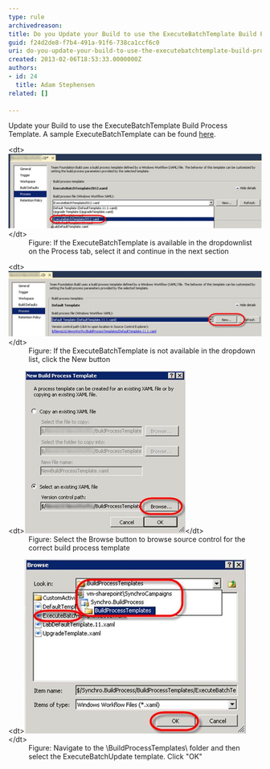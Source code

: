 ```yaml
---
type: rule
archivedreason: 
title: Do you Update your Build to use the ExecuteBatchTemplate Build Process Template?
guid: f24d2de8-f7b4-491a-91f6-738ca1ccf6c0
uri: do-you-update-your-build-to-use-the-executebatchtemplate-build-process-template
created: 2013-02-06T18:53:33.0000000Z
authors:
- id: 24
  title: Adam Stephensen
related: []

---
```


Update your Build to use the ExecuteBatchTemplate Build Process Template. A sample ExecuteBatchTemplate can be found [here](/Documents/ExecuteBatchTemplate2012APv002.xaml).

<!--endintro-->
<dl class="image">&lt;dt&gt;<img src="execute-batch-1.jpg" alt="">&lt;/dt&gt;<dd>Figure: If the ExecuteBatchTemplate is available in the dropdownlist on the Process tab, select it and continue in the next section</dd></dl><dl class="image">&lt;dt&gt;<img src="execute-batch-2.jpg" alt="">&lt;/dt&gt;<dd>Figure: If the ExecuteBatchTemplate is not available in the dropdown list, click the New button</dd></dl><dl class="image">&lt;dt&gt;<img src="execute-batch-3.jpg" alt="">&lt;/dt&gt;<dd>Figure: Select the Browse button to browse source control for the correct build process template</dd></dl><dl class="image">&lt;dt&gt;<img src="execute-batch-4.jpg" alt="">&lt;/dt&gt;<dd>Figure: Navigate to the \BuildProcessTemplates\ folder and then select the ExecuteBatchUpdate template. Click "OK"</dd></dl>
